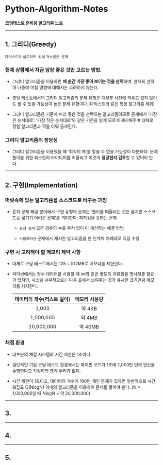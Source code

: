 # Python-Algorithm-Notes
**코딩테스트 준비용 알고리즘 노트**

___

## 1. 그리디(Greedy)

`다익스트라` `플로이드 워셜` `거스름돈 문제`

### 현재 상황에서 지금 당장 좋은 것만 고르는 방법.

* 그리디 알고리즘을 이용하면 **매 순간 가장 좋아 보이는 것을 선택**하며, 현재의 선택이 나중에 미칠 영향에 대해서는 고려하지 않는다.

* 코딩 테스트에서의 그리디 알고리즘의 문제 유형은 대부분 사전에 외우고 있지 않아도 풀 수 있을 가능성이 높은 문제 유형이다.(다익스트라 같은 특정 알고리즘 제외)

* 그리디 알고리즘은 기준에 따라 좋은 것을 선택하는 알고리즘이므로 문제에서 ‘가장 큰 순서대로’, ‘가장 작은 순서대로’와 같은 기준을 알게 모르게 제시해주며 대체로 정렬 알고리즘과 짝을 이뤄 출제된다.

### 그리디 알고리즘의 정당성

* 그리디 알고리즘을 이용했을 때 ‘최적의 해’를 찾을 수 없을 가능성이 다분하다. 문제 풀이를 위한 최소한의 아이디어를 떠올리고 이것이 **정당한지 검토**할 수 있어야 한다.

___

## 2. 구현(Implementation)

### 머릿속에 있는 알고리즘을 소스코드로 바꾸는 과정

* 흔히 문제 해결 분야에서 구현 유형의 문제는 ‘풀이를 떠올리는 것은 쉽지만 소스코드로 옮기기 어려운 문제’를 의미한다. 피지컬을 요하는 문제.

  * `완전 탐색` 모든 경우의 수를 주저 없이 다 계산하는 해결 방법

  * `시뮬레이션` 문제에서 제시한 알고리즘을 한 단계씩 차례대로 직접 수행

### 구현 시 고려해야 할 메모리 제약 사항

* 대체로 코딩 테스트에서는 128 ~ 512MB로 메모리를 제한한다.

* 파이썬에서는 정수 데이터를 사용할 때 int와 같은 별도의 자료형을 명시해줄 필요가 없지만, 시스템 내부적으로는 다음 표에서 보여주는 것과 유사한 크기만큼 메모리를 차지한다.

    데이터의 개수(리스트 길이) | 메모리 사용량
    :---:|:---:
    1,000|약 4KB
    1,000,000|약 4MB
    10,000,000|약 40MB

### 채점 환경
* 대부분의 채점 시스템의 시간 제한은 1초이다.

* 일반적인 기업 코딩 테스트 환경에서는 파이썬 코드가 1초에 2,000만 번의 연산을 수행한다고 가정하면 크게 무리가 없다.

* 시간 제한이 1초이고, 데이터의 개수가 100만 개인 문제가 있다면 일반적으로 시간 복잡도 O(NlogN) 이내의 알고리즘을 이용하여 문제를 풀어야 한다. (N = 1,000,000일 때 NlogN = 약 20,000,000)

___

## 3. 

___

## 4. 

___

## 5. 

